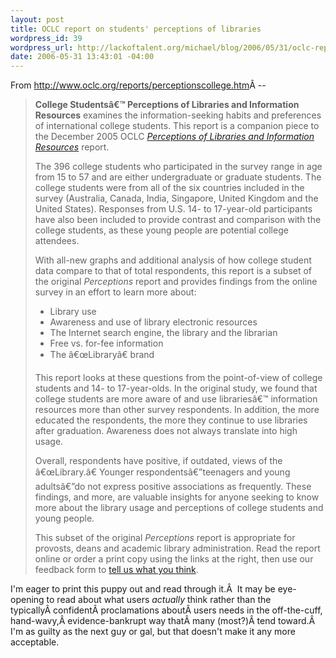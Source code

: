 ```yaml
--- 
layout: post
title: OCLC report on students' perceptions of libraries
wordpress_id: 39
wordpress_url: http://lackoftalent.org/michael/blog/2006/05/31/oclc-report-on-students-perceptions-of-libraries/
date: 2006-05-31 13:43:01 -04:00
---
```

From <a href="http://www.oclc.org/reports/perceptionscollege.htm">http://www.oclc.org/reports/perceptionscollege.htm</a>Â --
<blockquote><strong>College Studentsâ€™ Perceptions of Libraries and Information Resources</strong> examines the information-seeking habits and preferences of international college students. This report is a companion piece to the December 2005 OCLC <a href="http://www.lackoftalent.org/michael/blog/wp-admin/2005perceptions.htm"><em>Perceptions of Libraries and Information Resources</em></a> report.

The 396 college students who participated in the survey range in age from 15 to 57 and are either undergraduate or graduate students. The college students were from all of the six countries included in the survey (Australia, Canada, India, Singapore, United Kingdom and the United States). Responses from U.S. 14- to 17-year-old participants have also been included to provide contrast and comparison with the college students, as these young people are potential college attendees.

With all-new graphs and additional analysis of how college student data compare to that of total respondents, this report is a subset of the original <em>Perceptions</em> report and provides findings from the online survey in an effort to learn more about:
<ul>
	<li>Library use</li>
	<li>Awareness and use of library electronic resources</li>
	<li>The Internet search engine, the library and the librarian</li>
	<li>Free vs. for-fee information</li>
	<li>The â€œLibraryâ€ brand</li>
</ul>
This report looks at these questions from the point-of-view of college students and 14- to 17-year-olds. In the original study, we found that college students are more aware of and use librariesâ€™ information resources more than other survey respondents. In addition, the more educated the respondents, the more they continue to use libraries after graduation. Awareness does not always translate into high usage.

Overall, respondents have positive, if outdated, views of the â€œLibrary.â€ Younger respondentsâ€”teenagers and young adultsâ€”do not express positive associations as frequently. These findings, and more, are valuable insights for anyone seeking to know more about the library usage and perceptions of college students and young people.

This subset of the original <em>Perceptions</em> report is appropriate for provosts, deans and academic library administration. Read the report online or order a print copy using the links at the right, then use our feedback form to <a href="https://www3.oclc.org/app/percep/students/" target="form">tell us what you think</a>.</blockquote>
I'm eager to print this puppy out and read through it.Â  It may be eye-opening to read about what users <em>actually</em> think rather than the typicallyÂ confidentÂ proclamations aboutÂ users needs in the off-the-cuff, hand-wavy,Â evidence-bankrupt way thatÂ many (most?)Â tend toward.Â  I'm as guilty as the next guy or gal, but that doesn't make it any more acceptable.
